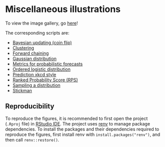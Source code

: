 # Miscellaneous illustrations

To view the image gallery, go [here](https://ghurault.github.io/illustrations/gallery)!

The corresponding scripts are:

- [Bayesian updating (coin flip)](bayesian_coin.R)
- [Clustering](clustering.R)
- [Forward chaining](forward_chaining.R)
- [Gaussian distribution](gaussian.R)
- [Metrics for probabilistic forecasts](prob_metrics.R)
- [Ordered logistic distribution](ordered_logistic.R)
- [Prediction xkcd style](prediction_xkcd.R)
- [Ranked Probability Score (RPS)](RPS.R)
- [Sampling a distribution](sampling.R)
- [Stickman](stickman.R)


## Reproducibility

To reproduce the figures, it is recommended to first open the project (`.Rproj` file) in [RStudio IDE](https://www.rstudio.com/products/rstudio/).
The project uses [renv](https://rstudio.github.io/renv/index.html) to manage package dependencies.
To install the packages and their dependencies required to reproduce the figures, first install renv with `install.packages("renv")`, and then call `renv::restore()`.
